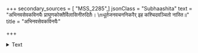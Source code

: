 +++
secondary_sources = [ "MSS_2285",]
jsonClass = "Subhaashita"
text = "अभिनवसेवकविनयैः प्राघुणकोक्तैर्विलासिनीरुदितैः।  \nधूर्तजनवचननिकरैर् इह कश्चिदवञ्चितो नास्ति॥"
title = "अभिनवसेवकविनयैः"

+++

<details><summary>Text</summary>

अभिनवसेवकविनयैः प्राघुणकोक्तैर्विलासिनीरुदितैः।  
धूर्तजनवचननिकरैर् इह कश्चिदवञ्चितो नास्ति॥
</details>
